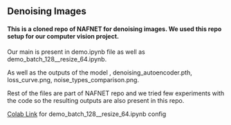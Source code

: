 ## Denoising Images


#### This is a cloned repo of NAFNET for denoising images. We used this repo setup for our computer vision project.


Our main is present in demo.ipynb file as well as demo_batch_128__resize_64.ipynb.

As well as the outputs of the model , denoising_autoencoder.pth, loss_curve.png, noise_types_comparison.png.

Rest of the files are part of NAFNET repo and we tried few experiments with the code so the resulting outputs are also present in this repo.


[Colab Link](https://colab.research.google.com/drive/1Yxx-ZQa1AJ15eolMblVwl2WV4p4jeWTR?usp=sharing) for demo_batch_128__resize_64.ipynb config

